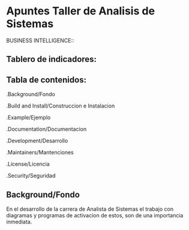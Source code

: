 # Apuntes Taller de Analisis de Sistemas


BUSINESS INTELLIGENCE::


Tablero de indicadores:       
-----------------------------------------

Tabla de contenidos:
---------------------

.Background/Fondo

.Build and Install/Construccion e Instalacion

.Example/Ejemplo

.Documentation/Documentacion

.Development/Desarrollo

.Maintainers/Mantenciones

.License/Licencia

.Security/Seguridad

Background/Fondo
-----------------

En el desarrollo de la carrera de Analista de Sistemas
el trabajo con diagramas y programas de activacion de
estos, son de una importancia inmediata.







